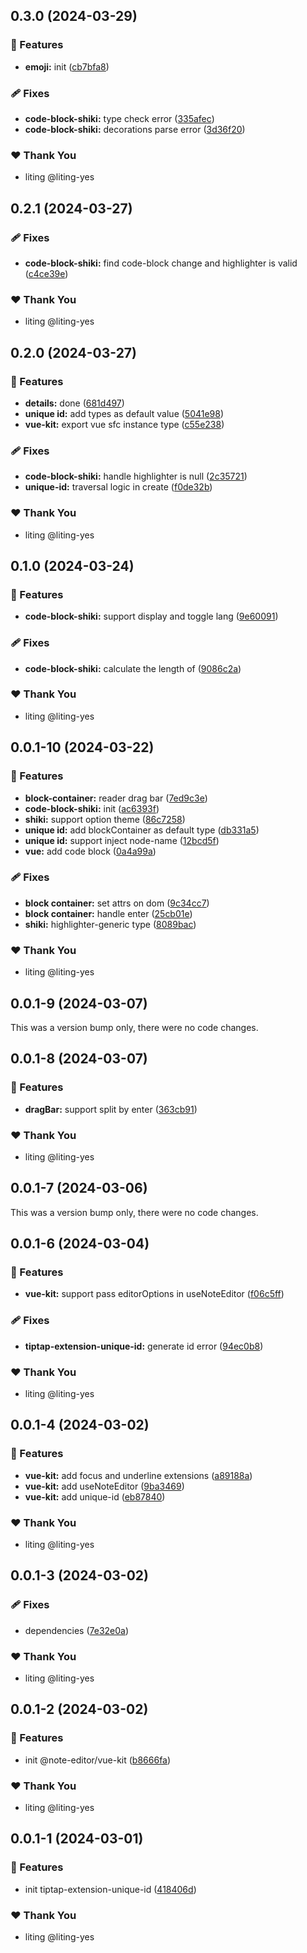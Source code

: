 ## 0.3.0 (2024-03-29)


### 🚀 Features

- **emoji:** init ([cb7bfa8](https://github.com/liting-yes/note-editor/commit/cb7bfa8))

### 🩹 Fixes

- **code-block-shiki:** type check error ([335afec](https://github.com/liting-yes/note-editor/commit/335afec))
- **code-block-shiki:** decorations parse error ([3d36f20](https://github.com/liting-yes/note-editor/commit/3d36f20))

### ❤️  Thank You

- liting @liting-yes

## 0.2.1 (2024-03-27)


### 🩹 Fixes

- **code-block-shiki:** find code-block change and highlighter is valid ([c4ce39e](https://github.com/liting-yes/note-editor/commit/c4ce39e))

### ❤️  Thank You

- liting @liting-yes

## 0.2.0 (2024-03-27)


### 🚀 Features

- **details:** done ([681d497](https://github.com/liting-yes/note-editor/commit/681d497))
- **unique id:** add types as default value ([5041e98](https://github.com/liting-yes/note-editor/commit/5041e98))
- **vue-kit:** export vue sfc instance type ([c55e238](https://github.com/liting-yes/note-editor/commit/c55e238))

### 🩹 Fixes

- **code-block-shiki:** handle highlighter is null ([2c35721](https://github.com/liting-yes/note-editor/commit/2c35721))
- **unique-id:** traversal logic in create ([f0de32b](https://github.com/liting-yes/note-editor/commit/f0de32b))

### ❤️  Thank You

- liting @liting-yes

## 0.1.0 (2024-03-24)


### 🚀 Features

- **code-block-shiki:** support display and toggle lang ([9e60091](https://github.com/liting-yes/note-editor/commit/9e60091))

### 🩹 Fixes

- **code-block-shiki:** calculate the length of ([9086c2a](https://github.com/liting-yes/note-editor/commit/9086c2a))

### ❤️  Thank You

- liting @liting-yes

## 0.0.1-10 (2024-03-22)


### 🚀 Features

- **block-container:** reader drag bar ([7ed9c3e](https://github.com/liting-yes/note-editor/commit/7ed9c3e))
- **code-block-shiki:** init ([ac6393f](https://github.com/liting-yes/note-editor/commit/ac6393f))
- **shiki:** support option theme ([86c7258](https://github.com/liting-yes/note-editor/commit/86c7258))
- **unique id:** add blockContainer as default type ([db331a5](https://github.com/liting-yes/note-editor/commit/db331a5))
- **unique id:** support inject node-name ([12bcd5f](https://github.com/liting-yes/note-editor/commit/12bcd5f))
- **vue:** add code block ([0a4a99a](https://github.com/liting-yes/note-editor/commit/0a4a99a))

### 🩹 Fixes

- **block container:** set attrs on dom ([9c34cc7](https://github.com/liting-yes/note-editor/commit/9c34cc7))
- **block container:** handle enter ([25cb01e](https://github.com/liting-yes/note-editor/commit/25cb01e))
- **shiki:** highlighter-generic type ([8089bac](https://github.com/liting-yes/note-editor/commit/8089bac))

### ❤️  Thank You

- liting @liting-yes

## 0.0.1-9 (2024-03-07)

This was a version bump only, there were no code changes.

## 0.0.1-8 (2024-03-07)


### 🚀 Features

- **dragBar:** support split by enter ([363cb91](https://github.com/liting-yes/note-editor/commit/363cb91))

### ❤️  Thank You

- liting @liting-yes

## 0.0.1-7 (2024-03-06)

This was a version bump only, there were no code changes.

## 0.0.1-6 (2024-03-04)


### 🚀 Features

- **vue-kit:** support pass editorOptions in useNoteEditor ([f06c5ff](https://github.com/liting-yes/note-editor/commit/f06c5ff))

### 🩹 Fixes

- **tiptap-extension-unique-id:** generate id error ([94ec0b8](https://github.com/liting-yes/note-editor/commit/94ec0b8))

### ❤️  Thank You

- liting @liting-yes

## 0.0.1-4 (2024-03-02)


### 🚀 Features

- **vue-kit:** add focus and underline extensions ([a89188a](https://github.com/liting-yes/note-editor/commit/a89188a))
- **vue-kit:** add useNoteEditor ([9ba3469](https://github.com/liting-yes/note-editor/commit/9ba3469))
- **vue-kit:** add unique-id ([eb87840](https://github.com/liting-yes/note-editor/commit/eb87840))

### ❤️  Thank You

- liting @liting-yes

## 0.0.1-3 (2024-03-02)


### 🩹 Fixes

- dependencies ([7e32e0a](https://github.com/liting-yes/note-editor/commit/7e32e0a))

### ❤️  Thank You

- liting @liting-yes

## 0.0.1-2 (2024-03-02)


### 🚀 Features

- init @note-editor/vue-kit ([b8666fa](https://github.com/liting-yes/note-editor/commit/b8666fa))

### ❤️  Thank You

- liting @liting-yes

## 0.0.1-1 (2024-03-01)


### 🚀 Features

- init tiptap-extension-unique-id ([418406d](https://github.com/liting-yes/note-editor/commit/418406d))

### ❤️  Thank You

- liting @liting-yes
